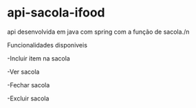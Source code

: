 # api-sacola-ifood

api desenvolvida em java com spring com a função de sacola./n

Funcionalidades disponiveis 

-Incluir item na sacola

-Ver sacola

-Fechar sacola

-Excluir sacola
